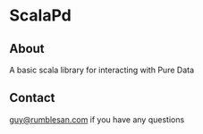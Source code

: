 ScalaPd
=======

About
-----

A basic scala library for interacting with Pure Data

Contact
-------

guy@rumblesan.com if you have any questions

